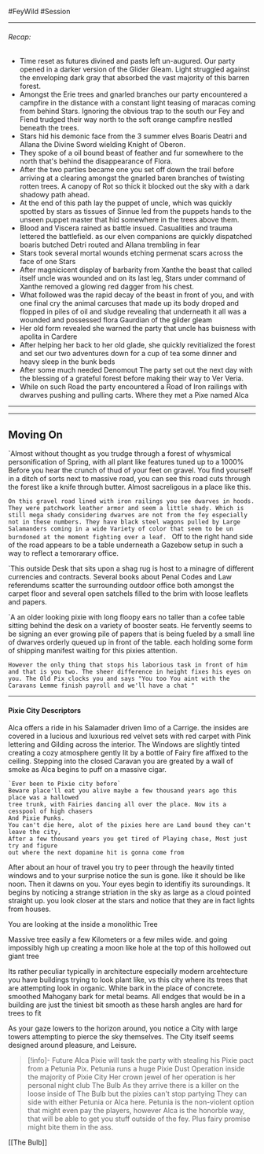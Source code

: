 #FeyWild #Session
____
###### Recap:
- Time reset as futures divined and pasts left un-augured. Our party opened in a darker version of the Glider Gleam. Light struggled against the enveloping dark gray that absorbed the vast majority of this barren forest. 
- Amongst the Erie trees and gnarled branches our party encountered a campfire in the distance with a constant light teasing of maracas coming from behind Stars. Ignoring the obvious trap to the south our Fey and Fiend trudged their way north to the soft orange campfire nestled beneath the trees. 
- Stars hid his demonic face from the 3 summer elves Boaris Deatri and Allana the Divine Sword wielding Knight of Oberon. 
- They spoke of a oil bound beast of feather and fur somewhere to the north that's behind the disappearance of Flora. 
- After the two parties became one you set off down the trail before arriving at a clearing amongst the gnarled baren branches of twisting rotten trees. A canopy of Rot so thick it blocked out the sky with a dark shadowy path ahead. 
- At the end of this path lay the puppet of uncle, which was quickly spotted by stars as tissues of Sinnue led from the puppets hands to the unseen puppet master that hid somewhere in the trees above them.
- Blood and Viscera rained as battle insued. Casualities and trauma lettered the battlefield. as our elven companions are quickly dispatched boaris butched Detri routed and Allana trembling in fear
- Stars took several mortal wounds etching permenat scars across the face of one Stars
- After magnicicent display of barbarity from Xanthe the beast that called itself uncle was wounded and on its last leg, Stars under command of Xanthe removed a glowing red dagger from his chest. 
- What followed was the rapid decay of the beast in front of you, and with one final cry the animal carcuses that made up its body droped and flopped in piles of oil and sludge revealing that underneath it all was a wounded and possessed flora Gaurdian of the gilder gleam
- Her old form revealed she warned the party that uncle has buisness with apolita in Cardere 
- After helping her back to her old glade, she quickly revitialized the forest and set our two adventures down for a cup of tea some dinner and heavy sleep in the bunk beds
- After some much needed Denomout The party set out the next day with the blessing of a grateful forest before making their way to Ver Veria. 
- While on such Road the party encountered a Road of Iron railings with dwarves pushing and pulling carts. Where they met a Pixe named Alca



_____


___
## Moving On

`Almost without thought as you trudge through a forest of whysmical personification of Spring, with all plant like features tuned up to a 1000% Before you hear the crunch of thud of your feet on gravel. You find yourself in a ditch of sorts next to massive road, you can see this road cuts through the forest like a knife through butter. Almost sacreligous in a place like this. 

`On this gravel road lined with iron railings you see dwarves in hoods. They were patchwork leather armor and seem a little shady. Which is still mega shady considering dwarves are not from the fey especially not in these numbers. They have black steel wagons pulled by Large Salamanders coming in a wide Variety of color that seem to be un burndoned at the moment fighting over a leaf.`
`
`Off to the right hand side of the road appears to be a table underneath a Gazebow setup in such a way to reflect a temorarary office.

`This outside Desk that sits upon a shag rug is host to a minagre of different currencies and contracts. Several books about Penal Codes and Law referendums scatter the surrounding outdoor office both amongst the carpet floor and several open satchels filled to the brim with loose leaflets and papers.

`A an older looking pixie with long floopy ears no taller than a cofee table sitting behind the desk on a variety of booster seats. He fervently seems to be signing an ever growing pile of papers that is being fueled by a small line of dwarves orderly queued up in front of the table. each holding some form of shipping manifest waiting for this pixies attention. 

`However the only thing that stops his laborious task in front of him and that is you two. The sheer difference in height fixes his eyes on you. The Old Pix clocks you and says "You too You aint with the Caravans Lemme finish payroll and we'll have a chat "`



____
#### Pixie City Descriptors

Alca offers a ride in his Salamader driven limo of a Carrige. the insides are covered in a lucious and luxurious red velvet sets with red carpet with Pink lettering and Gilding across the interior. The Windows are slightly tinted creating a cozy atmosphere gently lit by a bottle of Fairy fire affixed to the ceiling. Stepping into the closed Caravan you are greated by a wall of smoke as Alca begins to puff on a massive cigar. 

	`Ever been to Pixie city before`
	Beware place'll eat you alive maybe a few thousand years ago this place was a hallowed
	tree trunk, with Fairies dancing all over the place. Now its a cesspool of high chasers
	And Pixie Punks.
	You can't die here, alot of the pixies here are Land bound they can't leave the city,
	After a few thousand years you get tired of Playing chase, Most just try and figure
	out where the next dopamine hit is gonna come from

After about an hour of travel you try to peer through the heavily tinted windows and to your surprise notice the sun is gone. like it should be like noon. Then it dawns on you. Your eyes begin to identifiy its suroundings. It begins by noticing a strange striation in the sky as large as a cloud pointed straight up. you look closer at the stars and notice that they are in fact lights from houses.

You are looking at the inside a monolithic Tree 

Massive tree easily a few Kilometers or a few miles wide. and going impossibly high up creating a moon like hole at the top of this hollowed out giant tree

Its rather peculiar typically in architecture especially modern arcehtecture you have buildings trying to look plant like, vs this city where its trees that are attempting look in organic. White bark in the place of concrete. smoothed Mahogany bark for metal beams. All endges that would be in a building are just the tiniest bit smooth as these harsh angles are hard for trees to fit

As your gaze lowers to the horizon around, you notice a City with large towers attempting to pierce the sky themselves. The City itself seems designed around pleasure, and Leisure.


>[!info]- Future 
>Alca Pixie will task the party with stealing his Pixie pact from a Petunia Pix. 
>Petunia runs a huge Pixie Dust Operation inside the majority of Pixie City
>Her crown jewel of her operation is her personal night club The Bulb
>	As they arrive there is a killer on the loose inside of The Bulb but the pixies can't stop partying
>	They can side with either Petunia or Alca here. Petunia is the non-violent option that might even pay the players, however Alca is the honorble way, that will be able to get you stuff outside of the fey. Plus fairy promise might bite them in the ass.

[[The Bulb]]
